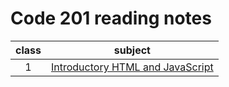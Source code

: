 # Code 201 reading notes

| class | subject |
| :---: | :-----------: |
| 1 | [ Introductory HTML and JavaScript ](class01.md)|